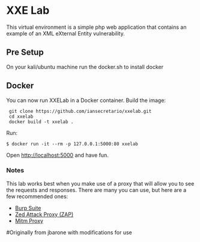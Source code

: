 # XXE Lab #

This virtual environment is a simple php web application that contains an example of an XML eXternal Entity vulnerability.

## Pre Setup ## 

On your kali/ubuntu machine run the docker.sh to install docker

## Docker ##

You can now run XXELab in a Docker container. Build the image:

	 git clone https://github.com/iansecretario/xxelab.git
	 cd xxelab
	 docker build -t xxelab .

Run:

	$ docker run -it --rm -p 127.0.0.1:5000:80 xxelab

Open [http://localhost:5000](http://localhost:5000) and have fun.

### Notes ###

This lab works best when you make use of a proxy that will allow you to see the requests and responses. There are many you can use, but here are a few recommended ones:

- [Burp Suite](https://portswigger.net/burp/)
- [Zed Attack Proxy (ZAP)](https://www.owasp.org/index.php/OWASP_Zed_Attack_Proxy_Project)
- [Mitm Proxy](https://mitmproxy.org)

#Originally from jbarone with modifications for use
